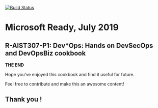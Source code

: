 [![Build Status](https://dev.azure.com/MSREADY19Sandbox/devsecopsbiz-session/_apis/build/status/GitHub_LabMDBuild?branchName=master)](https://dev.azure.com/MSREADY19Sandbox/devsecopsbiz-session/_build/latest?definitionId=12&branchName=master)

# Microsoft Ready, July 2019
## R-AIST307-P1: Dev*Ops: Hands on DevSecOps and DevOpsBiz cookbook 

**THE END**

Hope you've enjoyed this cookbook and find it useful for future.

Feel free to contribute and make this an awesome content!


## Thank you !